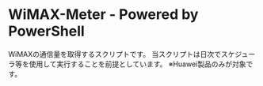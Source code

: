 # WiMAX-Meter - Powered by PowerShell

WiMAXの通信量を取得するスクリプトです。
当スクリプトは日次でスケジューラ等を使用して実行することを前提としています。
※Huawei製品のみが対象です。
